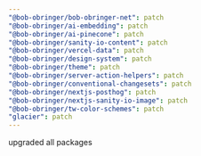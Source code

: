 ```yaml
---
"@bob-obringer/bob-obringer-net": patch
"@bob-obringer/ai-embedding": patch
"@bob-obringer/ai-pinecone": patch
"@bob-obringer/sanity-io-content": patch
"@bob-obringer/vercel-data": patch
"@bob-obringer/design-system": patch
"@bob-obringer/theme": patch
"@bob-obringer/server-action-helpers": patch
"@bob-obringer/conventional-changesets": patch
"@bob-obringer/nextjs-posthog": patch
"@bob-obringer/nextjs-sanity-io-image": patch
"@bob-obringer/tw-color-schemes": patch
"glacier": patch
---
```


upgraded all packages
